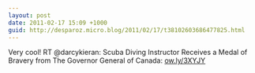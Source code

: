 ```yaml
---
layout: post
date: 2011-02-17 15:09 +1000
guid: http://desparoz.micro.blog/2011/02/17/t38102603686477825.html
---
```

Very cool! RT @darcykieran: Scuba Diving Instructor Receives a Medal of Bravery from The Governor General of Canada: [ow.ly/3XYJY](http://ow.ly/3XYJY)
